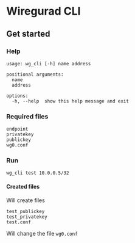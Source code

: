 # Wiregurad CLI

## Get started

### Help

```
usage: wg_cli [-h] name address

positional arguments:
  name
  address

options:
  -h, --help  show this help message and exit
```

### Required files

```
endpoint
privatekey
publickey
wg0.conf
```

### Run

```
wg_cli test 10.0.0.5/32
```

#### Created files

Will create files

```
test_publickey
test_privatekey
test.conf
```

Will change the file `wg0.conf`
